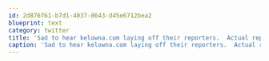 ```yaml
---
id: 2d876f61-b7d1-4037-8643-d45e6712bea2
blueprint: text
category: twitter
title: 'Sad to hear kelowna.com laying off their reporters.  Actual reporters instead of 95% regurgitated AP/press feeds is what I liked about them.'
caption: 'Sad to hear kelowna.com laying off their reporters.  Actual reporters instead of 95% regurgitated AP/press feeds is what I liked about them.'
---
```

